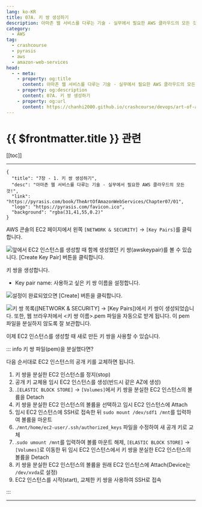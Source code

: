 ```yaml
---
lang: ko-KR
title: 07A. 키 쌍 생성하기
description: 아마존 웹 서비스를 다루는 기술 - 실무에서 필요한 AWS 클라우드의 모든 것! > 07A. 키 쌍 생성하기
category:
  - AWS
tag: 
  - crashcourse
  - pyrasis
  - aws 
  - amazon-web-services
head:
  - - meta:
    - property: og:title
      content: 아마존 웹 서비스를 다루는 기술 - 실무에서 필요한 AWS 클라우드의 모든 것! > 07A. 키 쌍 생성하기
    - property: og:description
      content: 07A. 키 쌍 생성하기
    - property: og:url
      content: https://chanhi2000.github.io/crashcourse/devops/art-of-aws/07A.html
---
```


# {{ $frontmatter.title }} 관련

[[toc]]

---

```component VPCard
{
  "title": "7장 - 1. 키 쌍 생성하기",
  "desc": "아마존 웹 서비스를 다루는 기술 - 실무에서 필요한 AWS 클라우드의 모든 것!",
  "link": "https://pyrasis.com/book/TheArtOfAmazonWebServices/Chapter07/01",
  "logo": "https://pyrasis.com/favicon.ico",
  "background": "rgba(31,41,55,0.2)"
}
```

AWS 콘솔의 EC2 페이지에서 왼쪽 <FontIcon icon="iconfont icon-select"/>`[NETWORK & SECURITY]` → `[Key Pairs]`를 클릭합니다.

![앞에서 EC2 인스턴스를 생성할 때 함께 생성했던 키 쌍(awskeypair)를 볼 수 있습니다. <FontIcon icon="iconfont icon-select"/>`[Create Key Pair]` 버튼을 클릭합니다.](https://pyrasis.com/assets/images/TheArtOfAmazonWebServicesChapter07/2_.png)

키 쌍을 생성합니다.

- Key pair name: 사용하고 싶은 키 쌍 이름을 설정합니다.

![설정이 완료되었으면 <FontIcon icon="iconfont icon-select"/>`[Create]` 버튼을 클릭합니다.](https://pyrasis.com/assets/images/TheArtOfAmazonWebServicesChapter07/3_.png)

![키 쌍 목록(<FontIcon icon="iconfont icon-select"/>`[NETWORK & SECURITY]` → `[Key Pairs]`)에서 키 쌍이 생성되었습니다. 또한, 웹 브라우저에서 <FontIcon icon="iconfont icon-token"/>`<키 쌍 이름>.pem` 파일을 자동으로 받게 됩니다. 이 `pem` 파일을 분실하지 않도록 잘 보관합니다.](https://pyrasis.com/assets/images/TheArtOfAmazonWebServicesChapter07/4_.png)

이제 EC2 인스턴스를 생성할 때 새로 만든 키 쌍을 사용할 수 있습니다.

::: info 키 쌍 파일(pem)을 분실했다면?

다음 순서대로 EC2 인스턴스의 공개 키를 교체하면 됩니다.

1. 키 쌍을 분실한 EC2 인스턴스를 정지(stop)
2. 공개 키 교체용 임시 EC2 인스턴스를 생성(반드시 같은 AZ에 생성)
3. .<FontIcon icon="iconfont icon-select"/>`[ELASTIC BLOCK STORE]` → `[Volumes]`에서 키 쌍을 분실한 EC2 인스턴스의 볼륨을 Detach
4. 키 쌍을 분실한 EC2 인스턴스의 볼륨을 선택하고 임시 EC2 인스턴스에 Attach
5. 임시 EC2 인스턴스에 SSH로 접속한 뒤 <FontIcon icon="fas fa-terminal"/>`sudo mount /dev/sdf1 /mnt`를 입력하여 볼륨을 마운트
6. .<FontIcon icon="fas fa-folder-open"/>`/mnt/home/ec2-user/.ssh/`<FontIcon icon="iconfont icon-file"/>`authorized_keys` 파일을 수정하여 새 공개 키로 교체
7. .<FontIcon icon="fas fa-terminal"/>`sudo umount /mnt`를 입력하여 볼륨 마운트 해제, <FontIcon icon="iconfont icon-select"/>`[ELASTIC BLOCK STORE]` → `[Volumes]`로 이동한 뒤 임시 EC2 인스턴스에서 키 쌍을 분실한 EC2 인스턴스의 볼륨을 Detach
8. 키 쌍을 분실한 EC2 인스턴스의 볼륨을 원래 EC2 인스턴스에 Attach(Device는 `/dev/xvda`로 설정)
9. EC2 인스턴스를 시작(start), 교체한 키 쌍을 사용하여 SSH로 접속

:::

---

<TagLinks />